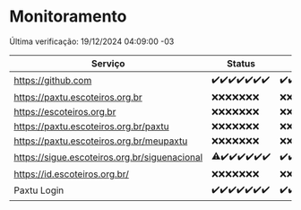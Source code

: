 # Monitoramento

Última verificação: 19/12/2024 04:09:00 -03

|Serviço|Status|Últimas 24h|
|---|---|---|
|https://github.com|<span title="2024-12-12: OK=23">✔️</span><span title="2024-12-13: OK=23">✔️</span><span title="2024-12-14: OK=23">✔️</span><span title="2024-12-15: OK=23">✔️</span><span title="2024-12-16: OK=23">✔️</span><span title="2024-12-17: OK=23">✔️</span><span title="2024-12-18: OK=7">✔️</span>|<span title="18/12/2024 05:12:00 -03 : 200">✔️</span><span title="18/12/2024 06:09:00 -03 : 200">✔️</span><span title="18/12/2024 07:09:00 -03 : 200">✔️</span><span title="18/12/2024 08:07:00 -03 : 200">✔️</span><span title="18/12/2024 09:16:00 -03 : 200">✔️</span><span title="18/12/2024 10:18:00 -03 : 200">✔️</span><span title="18/12/2024 11:08:00 -03 : 200">✔️</span><span title="18/12/2024 12:08:00 -03 : 200">✔️</span><span title="18/12/2024 13:10:00 -03 : 200">✔️</span><span title="18/12/2024 14:07:00 -03 : 200">✔️</span><span title="18/12/2024 15:12:00 -03 : 200">✔️</span><span title="18/12/2024 16:06:00 -03 : 200">✔️</span><span title="18/12/2024 17:09:00 -03 : 200">✔️</span><span title="18/12/2024 18:07:00 -03 : 200">✔️</span><span title="18/12/2024 19:08:00 -03 : 200">✔️</span><span title="18/12/2024 20:08:00 -03 : 200">✔️</span><span title="18/12/2024 21:42:00 -03 : 200">✔️</span><span title="18/12/2024 23:17:00 -03 : 200">✔️</span><span title="19/12/2024 00:21:00 -03 : 200">✔️</span><span title="19/12/2024 01:11:00 -03 : 200">✔️</span><span title="19/12/2024 02:09:00 -03 : 200">✔️</span><span title="19/12/2024 03:12:00 -03 : 200">✔️</span><span title="19/12/2024 04:09:00 -03 : 200">✔️</span>|
|https://paxtu.escoteiros.org.br|<span title="2024-12-12: Falhas=23">❌</span><span title="2024-12-13: Falhas=23">❌</span><span title="2024-12-14: Falhas=23">❌</span><span title="2024-12-15: Falhas=23">❌</span><span title="2024-12-16: Falhas=23">❌</span><span title="2024-12-17: Falhas=23">❌</span><span title="2024-12-18: Falhas=7">❌</span>|<span title="18/12/2024 05:12:00 -03 : 403">❌</span><span title="18/12/2024 06:09:00 -03 : 403">❌</span><span title="18/12/2024 07:09:00 -03 : 403">❌</span><span title="18/12/2024 08:07:00 -03 : 403">❌</span><span title="18/12/2024 09:16:00 -03 : 403">❌</span><span title="18/12/2024 10:18:00 -03 : 403">❌</span><span title="18/12/2024 11:08:00 -03 : 403">❌</span><span title="18/12/2024 12:08:00 -03 : 403">❌</span><span title="18/12/2024 13:10:00 -03 : 403">❌</span><span title="18/12/2024 14:07:00 -03 : 403">❌</span><span title="18/12/2024 15:12:00 -03 : 403">❌</span><span title="18/12/2024 16:06:00 -03 : 403">❌</span><span title="18/12/2024 17:09:00 -03 : 403">❌</span><span title="18/12/2024 18:07:00 -03 : 403">❌</span><span title="18/12/2024 19:08:00 -03 : 403">❌</span><span title="18/12/2024 20:08:00 -03 : 403">❌</span><span title="18/12/2024 21:42:00 -03 : 403">❌</span><span title="18/12/2024 23:17:00 -03 : 403">❌</span><span title="19/12/2024 00:21:00 -03 : 403">❌</span><span title="19/12/2024 01:11:00 -03 : 403">❌</span><span title="19/12/2024 02:09:00 -03 : 403">❌</span><span title="19/12/2024 03:12:00 -03 : 403">❌</span><span title="19/12/2024 04:09:00 -03 : 403">❌</span>|
|https://escoteiros.org.br|<span title="2024-12-12: Falhas=23">❌</span><span title="2024-12-13: Falhas=23">❌</span><span title="2024-12-14: Falhas=23">❌</span><span title="2024-12-15: Falhas=23">❌</span><span title="2024-12-16: Falhas=23">❌</span><span title="2024-12-17: Falhas=23">❌</span><span title="2024-12-18: Falhas=7">❌</span>|<span title="18/12/2024 05:12:00 -03 : 403">❌</span><span title="18/12/2024 06:09:00 -03 : 403">❌</span><span title="18/12/2024 07:09:00 -03 : 403">❌</span><span title="18/12/2024 08:07:00 -03 : 403">❌</span><span title="18/12/2024 09:16:00 -03 : 403">❌</span><span title="18/12/2024 10:18:00 -03 : 403">❌</span><span title="18/12/2024 11:08:00 -03 : 403">❌</span><span title="18/12/2024 12:08:00 -03 : 403">❌</span><span title="18/12/2024 13:10:00 -03 : 403">❌</span><span title="18/12/2024 14:07:00 -03 : 403">❌</span><span title="18/12/2024 15:12:00 -03 : 403">❌</span><span title="18/12/2024 16:06:00 -03 : 403">❌</span><span title="18/12/2024 17:09:00 -03 : 403">❌</span><span title="18/12/2024 18:07:00 -03 : 403">❌</span><span title="18/12/2024 19:08:00 -03 : 403">❌</span><span title="18/12/2024 20:08:00 -03 : 403">❌</span><span title="18/12/2024 21:42:00 -03 : 403">❌</span><span title="18/12/2024 23:17:00 -03 : 403">❌</span><span title="19/12/2024 00:21:00 -03 : 403">❌</span><span title="19/12/2024 01:11:00 -03 : 403">❌</span><span title="19/12/2024 02:09:00 -03 : 403">❌</span><span title="19/12/2024 03:12:00 -03 : 403">❌</span><span title="19/12/2024 04:09:00 -03 : 403">❌</span>|
|https://paxtu.escoteiros.org.br/paxtu|<span title="2024-12-12: Falhas=23">❌</span><span title="2024-12-13: Falhas=23">❌</span><span title="2024-12-14: Falhas=23">❌</span><span title="2024-12-15: Falhas=23">❌</span><span title="2024-12-16: Falhas=23">❌</span><span title="2024-12-17: Falhas=23">❌</span><span title="2024-12-18: Falhas=7">❌</span>|<span title="18/12/2024 05:12:00 -03 : 403">❌</span><span title="18/12/2024 06:09:00 -03 : 403">❌</span><span title="18/12/2024 07:09:00 -03 : 403">❌</span><span title="18/12/2024 08:07:00 -03 : 403">❌</span><span title="18/12/2024 09:16:00 -03 : 403">❌</span><span title="18/12/2024 10:18:00 -03 : 403">❌</span><span title="18/12/2024 11:08:00 -03 : 403">❌</span><span title="18/12/2024 12:08:00 -03 : 403">❌</span><span title="18/12/2024 13:10:00 -03 : 403">❌</span><span title="18/12/2024 14:07:00 -03 : 403">❌</span><span title="18/12/2024 15:12:00 -03 : 403">❌</span><span title="18/12/2024 16:06:00 -03 : 403">❌</span><span title="18/12/2024 17:09:00 -03 : 403">❌</span><span title="18/12/2024 18:07:00 -03 : 403">❌</span><span title="18/12/2024 19:08:00 -03 : 403">❌</span><span title="18/12/2024 20:08:00 -03 : 403">❌</span><span title="18/12/2024 21:42:00 -03 : 403">❌</span><span title="18/12/2024 23:17:00 -03 : 403">❌</span><span title="19/12/2024 00:21:00 -03 : 403">❌</span><span title="19/12/2024 01:11:00 -03 : 403">❌</span><span title="19/12/2024 02:09:00 -03 : 403">❌</span><span title="19/12/2024 03:12:00 -03 : 403">❌</span><span title="19/12/2024 04:09:00 -03 : 403">❌</span>|
|https://paxtu.escoteiros.org.br/meupaxtu|<span title="2024-12-12: Falhas=23">❌</span><span title="2024-12-13: Falhas=23">❌</span><span title="2024-12-14: Falhas=23">❌</span><span title="2024-12-15: Falhas=23">❌</span><span title="2024-12-16: Falhas=23">❌</span><span title="2024-12-17: Falhas=23">❌</span><span title="2024-12-18: Falhas=7">❌</span>|<span title="18/12/2024 05:12:00 -03 : 403">❌</span><span title="18/12/2024 06:09:00 -03 : 403">❌</span><span title="18/12/2024 07:09:00 -03 : 403">❌</span><span title="18/12/2024 08:07:00 -03 : 403">❌</span><span title="18/12/2024 09:16:00 -03 : 403">❌</span><span title="18/12/2024 10:18:00 -03 : 403">❌</span><span title="18/12/2024 11:08:00 -03 : 403">❌</span><span title="18/12/2024 12:08:00 -03 : 403">❌</span><span title="18/12/2024 13:10:00 -03 : 403">❌</span><span title="18/12/2024 14:07:00 -03 : 403">❌</span><span title="18/12/2024 15:12:00 -03 : 403">❌</span><span title="18/12/2024 16:06:00 -03 : 403">❌</span><span title="18/12/2024 17:09:00 -03 : 403">❌</span><span title="18/12/2024 18:07:00 -03 : 403">❌</span><span title="18/12/2024 19:08:00 -03 : 403">❌</span><span title="18/12/2024 20:08:00 -03 : 403">❌</span><span title="18/12/2024 21:42:00 -03 : 403">❌</span><span title="18/12/2024 23:17:00 -03 : 403">❌</span><span title="19/12/2024 00:21:00 -03 : 403">❌</span><span title="19/12/2024 01:11:00 -03 : 403">❌</span><span title="19/12/2024 02:09:00 -03 : 403">❌</span><span title="19/12/2024 03:12:00 -03 : 403">❌</span><span title="19/12/2024 04:09:00 -03 : 403">❌</span>|
|https://sigue.escoteiros.org.br/siguenacional|<span title="2024-12-12: OK=21, Falhas=2">⚠️</span><span title="2024-12-13: OK=23">✔️</span><span title="2024-12-14: OK=23">✔️</span><span title="2024-12-15: OK=23">✔️</span><span title="2024-12-16: OK=23">✔️</span><span title="2024-12-17: OK=23">✔️</span><span title="2024-12-18: OK=7">✔️</span>|<span title="18/12/2024 05:12:00 -03 : 200">✔️</span><span title="18/12/2024 06:09:00 -03 : 200">✔️</span><span title="18/12/2024 07:09:00 -03 : 200">✔️</span><span title="18/12/2024 08:07:00 -03 : 200">✔️</span><span title="18/12/2024 09:16:00 -03 : 200">✔️</span><span title="18/12/2024 10:18:00 -03 : 200">✔️</span><span title="18/12/2024 11:08:00 -03 : 200">✔️</span><span title="18/12/2024 12:08:00 -03 : 200">✔️</span><span title="18/12/2024 13:10:00 -03 : 200">✔️</span><span title="18/12/2024 14:07:00 -03 : 200">✔️</span><span title="18/12/2024 15:12:00 -03 : 200">✔️</span><span title="18/12/2024 16:06:00 -03 : 200">✔️</span><span title="18/12/2024 17:09:00 -03 : 200">✔️</span><span title="18/12/2024 18:07:00 -03 : 200">✔️</span><span title="18/12/2024 19:08:00 -03 : 200">✔️</span><span title="18/12/2024 20:08:00 -03 : 200">✔️</span><span title="18/12/2024 21:42:00 -03 : 200">✔️</span><span title="18/12/2024 23:17:00 -03 : 200">✔️</span><span title="19/12/2024 00:21:00 -03 : 200">✔️</span><span title="19/12/2024 01:11:00 -03 : 200">✔️</span><span title="19/12/2024 02:09:00 -03 : 200">✔️</span><span title="19/12/2024 03:12:00 -03 : 200">✔️</span><span title="19/12/2024 04:09:00 -03 : 200">✔️</span>|
|https://id.escoteiros.org.br/|<span title="2024-12-12: Falhas=23">❌</span><span title="2024-12-13: Falhas=23">❌</span><span title="2024-12-14: Falhas=23">❌</span><span title="2024-12-15: Falhas=23">❌</span><span title="2024-12-16: Falhas=23">❌</span><span title="2024-12-17: Falhas=23">❌</span><span title="2024-12-18: Falhas=7">❌</span>|<span title="18/12/2024 05:12:00 -03 : 403">❌</span><span title="18/12/2024 06:09:00 -03 : 403">❌</span><span title="18/12/2024 07:09:00 -03 : 403">❌</span><span title="18/12/2024 08:07:00 -03 : 403">❌</span><span title="18/12/2024 09:16:00 -03 : 403">❌</span><span title="18/12/2024 10:18:00 -03 : 403">❌</span><span title="18/12/2024 11:08:00 -03 : 403">❌</span><span title="18/12/2024 12:08:00 -03 : 403">❌</span><span title="18/12/2024 13:10:00 -03 : 403">❌</span><span title="18/12/2024 14:07:00 -03 : 403">❌</span><span title="18/12/2024 15:12:00 -03 : 403">❌</span><span title="18/12/2024 16:06:00 -03 : 403">❌</span><span title="18/12/2024 17:09:00 -03 : 403">❌</span><span title="18/12/2024 18:07:00 -03 : 403">❌</span><span title="18/12/2024 19:08:00 -03 : 403">❌</span><span title="18/12/2024 20:08:00 -03 : 403">❌</span><span title="18/12/2024 21:42:00 -03 : 403">❌</span><span title="18/12/2024 23:17:00 -03 : 403">❌</span><span title="19/12/2024 00:21:00 -03 : 403">❌</span><span title="19/12/2024 01:11:00 -03 : 403">❌</span><span title="19/12/2024 02:09:00 -03 : 403">❌</span><span title="19/12/2024 03:12:00 -03 : 403">❌</span><span title="19/12/2024 04:09:00 -03 : 403">❌</span>|
|Paxtu Login|<span title="2024-12-12: OK=23">✔️</span><span title="2024-12-13: OK=23">✔️</span><span title="2024-12-14: OK=23">✔️</span><span title="2024-12-15: OK=23">✔️</span><span title="2024-12-16: OK=23">✔️</span><span title="2024-12-17: OK=23">✔️</span><span title="2024-12-18: OK=7">✔️</span>|<span title="18/12/2024 05:12:00 -03 : 200">✔️</span><span title="18/12/2024 06:09:00 -03 : 200">✔️</span><span title="18/12/2024 07:09:00 -03 : 200">✔️</span><span title="18/12/2024 08:07:00 -03 : 200">✔️</span><span title="18/12/2024 09:16:00 -03 : 200">✔️</span><span title="18/12/2024 10:18:00 -03 : 200">✔️</span><span title="18/12/2024 11:08:00 -03 : 200">✔️</span><span title="18/12/2024 12:08:00 -03 : 200">✔️</span><span title="18/12/2024 13:10:00 -03 : 200">✔️</span><span title="18/12/2024 14:07:00 -03 : 200">✔️</span><span title="18/12/2024 15:12:00 -03 : 200">✔️</span><span title="18/12/2024 16:06:00 -03 : 200">✔️</span><span title="18/12/2024 17:09:00 -03 : 200">✔️</span><span title="18/12/2024 18:07:00 -03 : 200">✔️</span><span title="18/12/2024 19:08:00 -03 : 200">✔️</span><span title="18/12/2024 20:08:00 -03 : 200">✔️</span><span title="18/12/2024 21:42:00 -03 : 200">✔️</span><span title="18/12/2024 23:17:00 -03 : 200">✔️</span><span title="19/12/2024 00:21:00 -03 : 200">✔️</span><span title="19/12/2024 01:11:00 -03 : 200">✔️</span><span title="19/12/2024 02:09:00 -03 : 200">✔️</span><span title="19/12/2024 03:12:00 -03 : 200">✔️</span><span title="19/12/2024 04:09:00 -03 : 200">✔️</span>|
